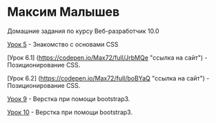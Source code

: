 # Максим Малышев
Домашние задания по курсу  Веб-разработчик 10.0

[Урок 5](https://max72rus.github.io/%D0%A3%D1%80%D0%BE%D0%BA%205/#block-1/ "ссылка на сайт") - Знакомство с основами CSS

[Урок 6.1] (https://codepen.io/Max72/full/JrbMQe "ссылка на сайт") - Позиционирование CSS.

[Урок 6.2] (https://codepen.io/Max72/full/boBYaQ "ссылка на сайт") - Позиционирование CSS.

[Урок 9](https://max72rus.github.io/leasson_9/ "ссылка на сайт") - Верстка при помощи bootstrap3.

[Урок 10](https://max72rus.github.io/leasson_9/ "ссылка на сайт") - Верстка при помощи bootstrap3.
